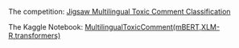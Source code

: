 The competition: [Jigsaw Multilingual Toxic Comment Classification](https://www.kaggle.com/c/jigsaw-multilingual-toxic-comment-classification) 

The Kaggle Notebook: [MultilingualToxicComment(mBERT,XLM-R,transformers)](https://www.kaggle.com/falsedmitry/multilingualtoxiccomment-mbert-xlm-r-transformers)

